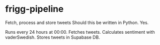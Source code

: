# frigg-pipeline
Fetch, process and store tweets
Should this be written in Python. Yes.

Runs every 24 hours at 00:00.
Fetches tweets.
Calculates sentiment with vaderSwedish.
Stores tweets in Supabase DB.